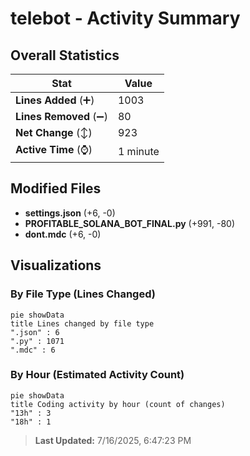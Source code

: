 # telebot - Activity Summary 

## Overall Statistics

| Stat                   | Value                                                             |
| ---------------------- | ----------------------------------------------------------------- |
| **Lines Added** (➕)   | 1003                                          |
| **Lines Removed** (➖) | 80                                        |
| **Net Change** (↕)    | 923                |
| **Active Time** (⌚)   | 1 minute |


## Modified Files
- **settings.json** (+6, -0)
- **PROFITABLE_SOLANA_BOT_FINAL.py** (+991, -80)
- **dont.mdc** (+6, -0)

## Visualizations

### By File Type (Lines Changed)

```mermaid
pie showData
title Lines changed by file type
".json" : 6
".py" : 1071
".mdc" : 6
```

### By Hour (Estimated Activity Count)

```mermaid
pie showData
title Coding activity by hour (count of changes)
"13h" : 3
"18h" : 1
```


> **Last Updated:** 7/16/2025, 6:47:23 PM